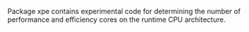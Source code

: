 Package xpe contains experimental code for determining the number of performance
and efficiency cores on the runtime CPU architecture.
